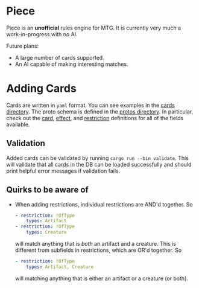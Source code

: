 # Piece
Piece is an **unofficial** rules engine for MTG. It is currently very much a work-in-progress with
no AI.

Future plans:
- A large number of cards supported.
- An AI capable of making interesting matches.

# Adding Cards
Cards are written in `yaml` format. You can see examples in the [cards directory](cards). The proto
schema is defined in the [protos directory](src/protos). In particular, check out the
[card](src/protos/card.proto), [effect](src/protos/effects.proto), and
[restriction](src/protos/targets.proto) definitions for all of the fields available.

## Validation
Added cards can be validated by running `cargo run --bin validate`. This will validate that all
cards in the DB can be loaded successfully and should print helpful error messages if validation
fails.

## Quirks to be aware of
- When adding restrictions, individual restrictions are AND'd together. So
  ```yaml
  - restriction: !OfType
      types: Artifact
  - restriction: !OfType
      types: Creature
  ```
  will match anything that is _both_ an artifact and a creature. This is different from subfields in
  restrictions, which are OR'd together. So
  ```yaml
  - restriction: !OfType
      types: Artifact, Creature
  ```
  will matching anything that is either an artifact or a creature (or both).
